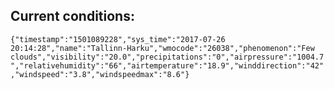 ## Current conditions: 
 ``` {"timestamp":"1501089228","sys_time":"2017-07-26 20:14:28","name":"Tallinn-Harku","wmocode":"26038","phenomenon":"Few clouds","visibility":"20.0","precipitations":"0","airpressure":"1004.7","relativehumidity":"66","airtemperature":"18.9","winddirection":"42","windspeed":"3.8","windspeedmax":"8.6"} ```
